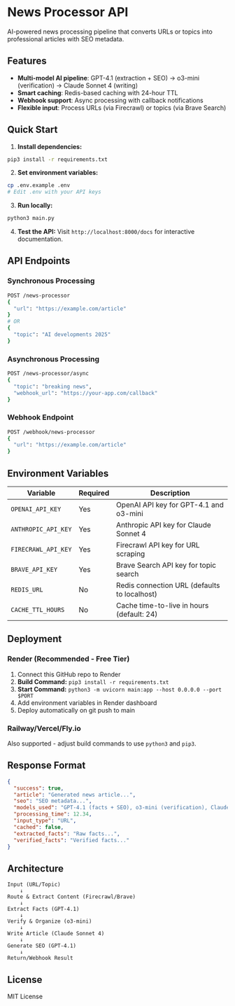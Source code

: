 # News Processor API

AI-powered news processing pipeline that converts URLs or topics into professional articles with SEO metadata.

## Features

- **Multi-model AI pipeline**: GPT-4.1 (extraction + SEO) → o3-mini (verification) → Claude Sonnet 4 (writing)
- **Smart caching**: Redis-based caching with 24-hour TTL
- **Webhook support**: Async processing with callback notifications
- **Flexible input**: Process URLs (via Firecrawl) or topics (via Brave Search)

## Quick Start

1. **Install dependencies:**
```bash
pip3 install -r requirements.txt
```

2. **Set environment variables:**
```bash
cp .env.example .env
# Edit .env with your API keys
```

3. **Run locally:**
```bash
python3 main.py
```

4. **Test the API:**
Visit `http://localhost:8000/docs` for interactive documentation.

## API Endpoints

### Synchronous Processing
```bash
POST /news-processor
{
  "url": "https://example.com/article"
}
# OR
{
  "topic": "AI developments 2025"
}
```

### Asynchronous Processing
```bash
POST /news-processor/async
{
  "topic": "breaking news",
  "webhook_url": "https://your-app.com/callback"
}
```

### Webhook Endpoint
```bash
POST /webhook/news-processor
{
  "url": "https://example.com/article"
}
```

## Environment Variables

| Variable | Required | Description |
|----------|----------|-------------|
| `OPENAI_API_KEY` | Yes | OpenAI API key for GPT-4.1 and o3-mini |
| `ANTHROPIC_API_KEY` | Yes | Anthropic API key for Claude Sonnet 4 |
| `FIRECRAWL_API_KEY` | Yes | Firecrawl API key for URL scraping |
| `BRAVE_API_KEY` | Yes | Brave Search API key for topic search |
| `REDIS_URL` | No | Redis connection URL (defaults to localhost) |
| `CACHE_TTL_HOURS` | No | Cache time-to-live in hours (default: 24) |

## Deployment

### Render (Recommended - Free Tier)
1. Connect this GitHub repo to Render
2. **Build Command:** `pip3 install -r requirements.txt`
3. **Start Command:** `python3 -m uvicorn main:app --host 0.0.0.0 --port $PORT`
4. Add environment variables in Render dashboard
5. Deploy automatically on git push to main

### Railway/Vercel/Fly.io
Also supported - adjust build commands to use `python3` and `pip3`.

## Response Format

```json
{
  "success": true,
  "article": "Generated news article...",
  "seo": "SEO metadata...",
  "models_used": "GPT-4.1 (facts + SEO), o3-mini (verification), Claude Sonnet 4 (writing)",
  "processing_time": 12.34,
  "input_type": "URL",
  "cached": false,
  "extracted_facts": "Raw facts...",
  "verified_facts": "Verified facts..."
}
```

## Architecture

```
Input (URL/Topic) 
    ↓
Route & Extract Content (Firecrawl/Brave)
    ↓
Extract Facts (GPT-4.1)
    ↓
Verify & Organize (o3-mini)
    ↓
Write Article (Claude Sonnet 4)
    ↓
Generate SEO (GPT-4.1)
    ↓
Return/Webhook Result
```

## License

MIT License